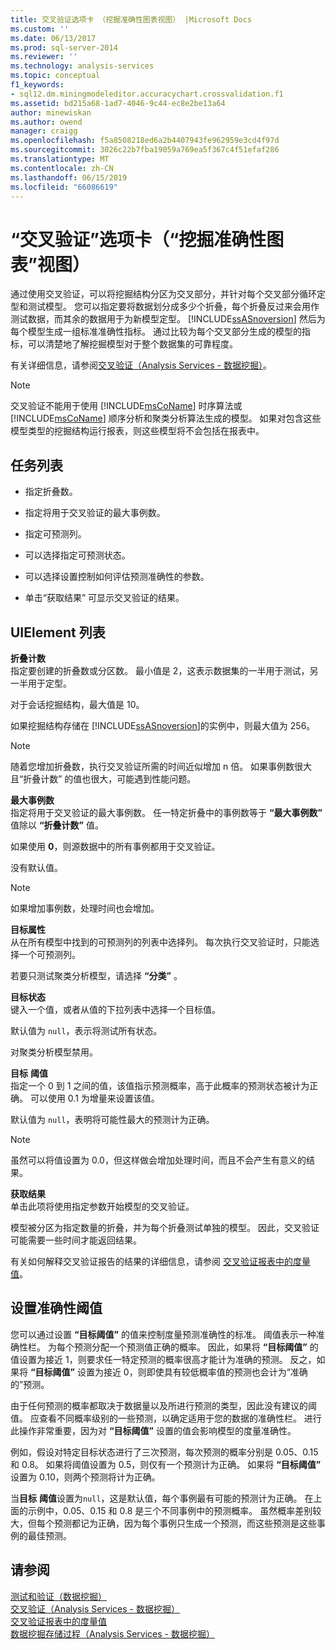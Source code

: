 ```yaml
---
title: 交叉验证选项卡 （挖掘准确性图表视图） |Microsoft Docs
ms.custom: ''
ms.date: 06/13/2017
ms.prod: sql-server-2014
ms.reviewer: ''
ms.technology: analysis-services
ms.topic: conceptual
f1_keywords:
- sql12.dm.miningmodeleditor.accuracychart.crossvalidation.f1
ms.assetid: bd215a68-1ad7-4046-9c44-ec8e2be13a64
author: minewiskan
ms.author: owend
manager: craigg
ms.openlocfilehash: f5a8508218ed6a2b4407943fe962959e3cd4f97d
ms.sourcegitcommit: 3026c22b7fba19059a769ea5f367c4f51efaf286
ms.translationtype: MT
ms.contentlocale: zh-CN
ms.lasthandoff: 06/15/2019
ms.locfileid: "66086619"
---
```

# <a name="cross-validation-tab-mining-accuracy-chart-view"></a>“交叉验证”选项卡（“挖掘准确性图表”视图）
  通过使用交叉验证，可以将挖掘结构分区为交叉部分，并针对每个交叉部分循环定型和测试模型。 您可以指定要将数据划分成多少个折叠，每个折叠反过来会用作测试数据，而其余的数据用于为新模型定型。 [!INCLUDE[ssASnoversion](../includes/ssasnoversion-md.md)] 然后为每个模型生成一组标准准确性指标。 通过比较为每个交叉部分生成的模型的指标，可以清楚地了解挖掘模型对于整个数据集的可靠程度。  
  
 有关详细信息，请参阅[交叉验证（Analysis Services - 数据挖掘）](data-mining/cross-validation-analysis-services-data-mining.md)。  
  
> [!NOTE]  
>  交叉验证不能用于使用 [!INCLUDE[msCoName](../includes/msconame-md.md)] 时序算法或 [!INCLUDE[msCoName](../includes/msconame-md.md)] 顺序分析和聚类分析算法生成的模型。 如果对包含这些模型类型的挖掘结构运行报表，则这些模型将不会包括在报表中。  
  
## <a name="task-list"></a>任务列表  
  
-   指定折叠数。  
  
-   指定将用于交叉验证的最大事例数。  
  
-   指定可预测列。  
  
-   可以选择指定可预测状态。  
  
-   可以选择设置控制如何评估预测准确性的参数。  
  
-   单击“获取结果”  可显示交叉验证的结果。  
  
## <a name="uielement-list"></a>UIElement 列表  
 **折叠计数**  
 指定要创建的折叠数或分区数。 最小值是 2，这表示数据集的一半用于测试，另一半用于定型。  
  
 对于会话挖掘结构，最大值是 10。  
  
 如果挖掘结构存储在 [!INCLUDE[ssASnoversion](../includes/ssasnoversion-md.md)]的实例中，则最大值为 256。  
  
> [!NOTE]  
>  随着您增加折叠数，执行交叉验证所需的时间近似增加 n 倍。 如果事例数很大且“折叠计数”  的值也很大，可能遇到性能问题。  
  
 **最大事例数**  
 指定将用于交叉验证的最大事例数。 任一特定折叠中的事例数等于 **“最大事例数”** 值除以 **“折叠计数”** 值。  
  
 如果使用 **0**，则源数据中的所有事例都用于交叉验证。  
  
 没有默认值。  
  
> [!NOTE]  
>  如果增加事例数，处理时间也会增加。  
  
 **目标属性**  
 从在所有模型中找到的可预测列的列表中选择列。 每次执行交叉验证时，只能选择一个可预测列。  
  
 若要只测试聚类分析模型，请选择 **“分类”** 。  
  
 **目标状态**  
 键入一个值，或者从值的下拉列表中选择一个目标值。  
  
 默认值为 `null`，表示将测试所有状态。  
  
 对聚类分析模型禁用。  
  
 **目标** **阈值**  
 指定一个 0 到 1 之间的值，该值指示预测概率，高于此概率的预测状态被计为正确。 可以使用 0.1 为增量来设置该值。  
  
 默认值为 `null`，表明将可能性最大的预测计为正确。  
  
> [!NOTE]  
>  虽然可以将值设置为 0.0，但这样做会增加处理时间，而且不会产生有意义的结果。  
  
 **获取结果**  
 单击此项将使用指定参数开始模型的交叉验证。  
  
 模型被分区为指定数量的折叠，并为每个折叠测试单独的模型。 因此，交叉验证可能需要一些时间才能返回结果。  
  
 有关如何解释交叉验证报告的结果的详细信息，请参阅 [交叉验证报表中的度量值](data-mining/measures-in-the-cross-validation-report.md)。  
  
## <a name="setting-the-accuracy-threshold"></a>设置准确性阈值  
 您可以通过设置 **“目标阈值”**  的值来控制度量预测准确性的标准。 阈值表示一种准确性栏。 为每个预测分配一个预测值正确的概率。 因此，如果将 **“目标阈值”**  的值设置为接近 1，则要求任一特定预测的概率很高才能计为准确的预测。 反之，如果将 **“目标阈值”**  设置为接近 0，则即使具有较低概率值的预测也会计为“准确的”预测。  
  
 由于任何预测的概率都取决于数据量以及所进行预测的类型，因此没有建议的阈值。 应查看不同概率级别的一些预测，以确定适用于您的数据的准确性栏。 进行此操作非常重要，因为对 **“目标阈值”**  设置的值会影响模型的度量准确性。  
  
 例如，假设对特定目标状态进行了三次预测，每次预测的概率分别是 0.05、0.15 和 0.8。 如果将阈值设置为 0.5，则仅有一个预测计为正确。 如果将 **“目标阈值”**  设置为 0.10，则两个预测将计为正确。  
  
 当**目标** **阈值**设置为`null`，这是默认值，每个事例最有可能的预测计为正确。 在上面的示例中，0.05、0.15 和 0.8 是三个不同事例中的预测概率。 虽然概率差别较大，但每个预测都记为正确，因为每个事例只生成一个预测，而这些预测是这些事例的最佳预测。  
  
## <a name="see-also"></a>请参阅  
 [测试和验证（数据挖掘）](data-mining/testing-and-validation-data-mining.md)   
 [交叉验证（Analysis Services - 数据挖掘）](data-mining/cross-validation-analysis-services-data-mining.md)   
 [交叉验证报表中的度量值](data-mining/measures-in-the-cross-validation-report.md)   
 [数据挖掘存储过程（Analysis Services - 数据挖掘）](/sql/analysis-services/data-mining/data-mining-stored-procedures-analysis-services-data-mining)  
  
  
